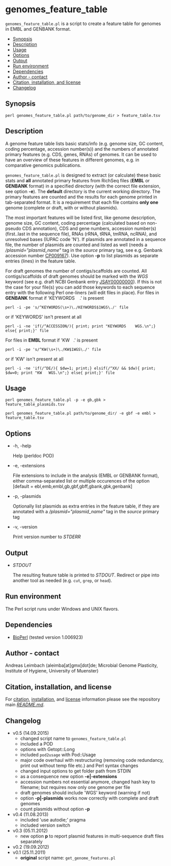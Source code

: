 genomes_feature_table
=====================

`genomes_feature_table.pl` is a script to create a feature table for genomes in EMBL and GENBANK format.

* [Synopsis](#synopsis)
* [Description](#description)
* [Usage](#usage)
* [Options](#options)
* [Output](#output)
* [Run environment](#run-environment)
* [Dependencies](#dependencies)
* [Author - contact](#author---contact)
* [Citation, installation, and license](#citation-installation-and-license)
* [Changelog](#changelog)

## Synopsis

    perl genomes_feature_table.pl path/to/genome_dir > feature_table.tsv

## Description

A genome feature table lists basic stats/info (e.g. genome size, GC
content, coding percentage, accession number(s)) and the numbers of
annotated primary features (e.g. CDS, genes, RNAs) of genomes. It
can be used to have an overview of these features in different
genomes, e.g. in comparative genomics publications.

`genomes_feature_table.pl` is designed to extract (or calculate)
these basic stats and **all** annotated primary features from RichSeq
files (**EMBL** or **GENBANK** format) in a specified directory (with the
correct file extension, see option **-e**). The **default** directory
is the current working directory. The primary features are
counted and the results for each genome printed in tab-separated
format. It is a requirement that each file contains **only one**
genome (complete or draft, with or without plasmids).

The most important features will be listed first, like genome
description, genome size, GC content, coding percentage (calculated
based on non-pseudo CDS annotation), CDS and gene numbers, accession
number(s) (first..last in the sequence file), RNAs (rRNA, tRNA,
tmRNA, ncRNA), and unresolved bases (IUPAC code 'N'). If plasmids are
annotated in a sequence file, the number of plasmids are
counted and listed as well (needs a */plasmid="plasmid_name"* tag in the
*source* primary tag, see e.g. Genbank accession number
[CP009167](http://www.ncbi.nlm.nih.gov/nuccore/CP009167)). Use option **-p**
to list plasmids as separate entries (lines) in the feature table.

For draft genomes the number of contigs/scaffolds are counted. All
contigs/scaffolds of draft genomes should be marked with the *WGS*
keyword (see e.g. draft NCBI Genbank entry
[JSAY00000000](http://www.ncbi.nlm.nih.gov/nuccore/JSAY00000000)). If this is
not the case for your file(s) you can add those keywords to each
sequence entry with the following Perl one-liners (will
edit files in place). For files in **GENBANK** format if 'KEYWORDS&nbsp;&nbsp;&nbsp;&nbsp;.' is present

    perl -i -pe 's/^KEYWORDS(\s+)\./KEYWORDS$1WGS\./' file

or if 'KEYWORDS' isn't present at all

    perl -i -ne 'if(/^ACCESSION/){ print; print "KEYWORDS    WGS.\n";} else{ print;}' file

For files in **EMBL** format if 'KW&nbsp;&nbsp;&nbsp;.' is present

    perl -i -pe 's/^KW(\s+)\./KW$1WGS\./' file

or if 'KW' isn't present at all

    perl -i -ne 'if(/^DE/){ $dw=1; print;} elsif(/^XX/ && $dw){ print; $dw=0; print "KW   WGS.\n";} else{ print;}' file

## Usage

    perl genomes_feature_table.pl -p -e gb,gbk > feature_table_plasmids.tsv

    perl genomes_feature_table.pl path/to/genome_dir/ -e gbf -e embl > feature_table.tsv

## Options

- -h, -help

    Help (perldoc POD)

- -e, -extensions

    File extensions to include in the analysis (EMBL or GENBANK format),
    either comma-separated list or multiple occurences of the option
    [default = ebl,emb,embl,gb,gbf,gbff,gbank,gbk,genbank]

- -p, -plasmids

    Optionally list plasmids as extra entries in the feature table, if
    they are annotated with a */plasmid="plasmid_name"* tag in the
    *source* primary tag

- -v, -version

    Print version number to *STDERR*

## Output

- *STDOUT*

    The resulting feature table is printed to *STDOUT*. Redirect or
    pipe into another tool as needed (e.g. `cut`, `grep`, or `head`).

## Run environment

The Perl script runs under Windows and UNIX flavors.

## Dependencies

- [BioPerl](http://www.bioperl.org) (tested version 1.006923)

## Author - contact

Andreas Leimbach (aleimba[at]gmx[dot]de; Microbial Genome Plasticity, Institute of Hygiene, University of Muenster)

## Citation, installation, and license

For [citation](https://github.com/aleimba/bac-genomics-scripts#citation), [installation](https://github.com/aleimba/bac-genomics-scripts#installation-recommendations), and [license](https://github.com/aleimba/bac-genomics-scripts#license) information please see the repository main [*README.md*](https://github.com/aleimba/bac-genomics-scripts/blob/master/README.md).

## Changelog

- v0.5 (14.09.2015)
    - changed script name to `genomes_feature_table.pl`
    - included a POD
    - options with Getopt::Long
    - included `pod2usage` with Pod::Usage
    - major code overhaul with restructuring (removing code redundancy, print out without temp file etc.) and Perl syntax changes
    - changed input options to get folder path from STDIN
    - as a consequence new option **-e|-extensions**
    - accession numbers not essential anymore, changed hash key to filename; but requires now only one genome per file
    - draft genomes should include 'WGS' keyword (warning if not)
    - option **-p|-plasmids** works now correctly with complete and draft genomes
    - count plasmids without option **-p**
- v0.4 (11.08.2013)
    - included 'use autodie;' pragma
    - included version switch
- v0.3 (05.11.2012)
    - new option **p** to report plasmid features in multi-sequence draft files separately
- v0.2 (19.09.2012)
- v0.1 (25.11.2011)
    - **original** script name: `get_genome_features.pl`
